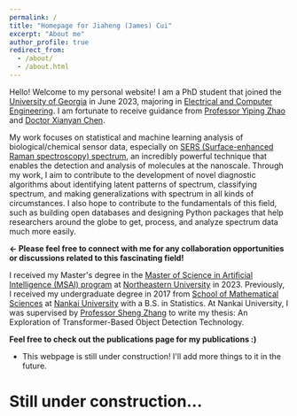 ```yaml
---
permalink: /
title: "Homepage for Jiaheng (James) Cui"
excerpt: "About me"
author_profile: true
redirect_from: 
  - /about/
  - /about.html
---
```

Hello! Welcome to my personal website! I am a PhD student that joined the [University of Georgia](https://www.uga.edu/) in June 2023, majoring in [Electrical and Computer Engineering](https://www.engineering.uga.edu/phd-engineering/electrical-and-computer). I am fortunate to receive guidance from [Professor Yiping Zhao](https://www.zhao-nano-lab.com/) and [Doctor Xianyan Chen](https://www.stat.uga.edu/directory/people/xianyan-chen).

My work focuses on statistical and machine learning analysis of biological/chemical sensor data, especially on [SERS (Surface-enhanced Raman spectroscopy) spectrum](https://en.wikipedia.org/wiki/Surface-enhanced_Raman_spectroscopy), an incredibly powerful technique that enables the detection and analysis of molecules at the nanoscale. Through my work, I aim to contribute to the development of novel diagnostic algorithms about identifying latent patterns of spectrum, classifying spectrum, and making generalizations with spectrum in all kinds of circumstances. I also hope to contribute to the fundamentals of this field, such as building open databases and designing Python packages that help researchers around the globe to get, process, and analyze spectrum data much more easily.

**$\leftarrow$ Please feel free to connect with me for any collaboration opportunities or discussions related to this fascinating field!**

I received my Master's degree in the [Master of Science in Artificial Intelligence (MSAI) program](https://www.khoury.northeastern.edu/programs/artificial-intelligence-ms/) at [Northeastern University](https://www.northeastern.edu/) in 2023. Previously, I received my undergraduate degree in 2017 from [School of Mathematical Sciences](http://en.math.nankai.edu.cn/main.htm) at [Nankai University](https://en.nankai.edu.cn/) with a B.S. in Statistics. At Nankai University, I was supervised by [Professor Sheng Zhang](http://en.math.nankai.edu.cn/2015/1112/c4059a32165/page.htm) to write my thesis: An Exploration of Transformer-Based Object Detection Technology.

**Feel free to check out the publications page for my publications :)**

* This webpage is still under construction! I'll add more things to it in the future.

Still under construction...
==============================
